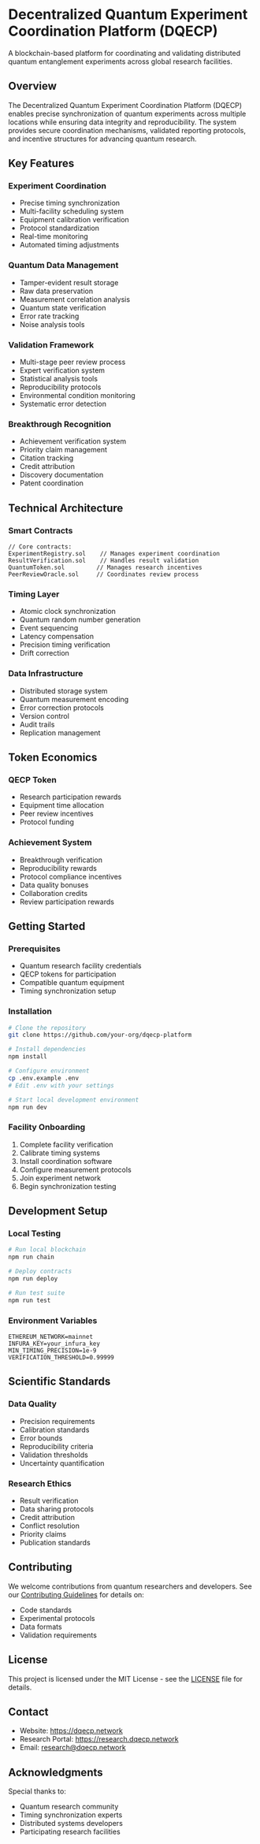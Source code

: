 # Decentralized Quantum Experiment Coordination Platform (DQECP)

A blockchain-based platform for coordinating and validating distributed quantum entanglement experiments across global research facilities.

## Overview

The Decentralized Quantum Experiment Coordination Platform (DQECP) enables precise synchronization of quantum experiments across multiple locations while ensuring data integrity and reproducibility. The system provides secure coordination mechanisms, validated reporting protocols, and incentive structures for advancing quantum research.

## Key Features

### Experiment Coordination
- Precise timing synchronization
- Multi-facility scheduling system
- Equipment calibration verification
- Protocol standardization
- Real-time monitoring
- Automated timing adjustments

### Quantum Data Management
- Tamper-evident result storage
- Raw data preservation
- Measurement correlation analysis
- Quantum state verification
- Error rate tracking
- Noise analysis tools

### Validation Framework
- Multi-stage peer review process
- Expert verification system
- Statistical analysis tools
- Reproducibility protocols
- Environmental condition monitoring
- Systematic error detection

### Breakthrough Recognition
- Achievement verification system
- Priority claim management
- Citation tracking
- Credit attribution
- Discovery documentation
- Patent coordination

## Technical Architecture

### Smart Contracts
```solidity
// Core contracts:
ExperimentRegistry.sol    // Manages experiment coordination
ResultVerification.sol    // Handles result validation
QuantumToken.sol         // Manages research incentives
PeerReviewOracle.sol     // Coordinates review process
```

### Timing Layer
- Atomic clock synchronization
- Quantum random number generation
- Event sequencing
- Latency compensation
- Precision timing verification
- Drift correction

### Data Infrastructure
- Distributed storage system
- Quantum measurement encoding
- Error correction protocols
- Version control
- Audit trails
- Replication management

## Token Economics

### QECP Token
- Research participation rewards
- Equipment time allocation
- Peer review incentives
- Protocol funding

### Achievement System
- Breakthrough verification
- Reproducibility rewards
- Protocol compliance incentives
- Data quality bonuses
- Collaboration credits
- Review participation rewards

## Getting Started

### Prerequisites
- Quantum research facility credentials
- QECP tokens for participation
- Compatible quantum equipment
- Timing synchronization setup

### Installation
```bash
# Clone the repository
git clone https://github.com/your-org/dqecp-platform

# Install dependencies
npm install

# Configure environment
cp .env.example .env
# Edit .env with your settings

# Start local development environment
npm run dev
```

### Facility Onboarding
1. Complete facility verification
2. Calibrate timing systems
3. Install coordination software
4. Configure measurement protocols
5. Join experiment network
6. Begin synchronization testing

## Development Setup

### Local Testing
```bash
# Run local blockchain
npm run chain

# Deploy contracts
npm run deploy

# Run test suite
npm run test
```

### Environment Variables
```
ETHEREUM_NETWORK=mainnet
INFURA_KEY=your_infura_key
MIN_TIMING_PRECISION=1e-9
VERIFICATION_THRESHOLD=0.99999
```

## Scientific Standards

### Data Quality
- Precision requirements
- Calibration standards
- Error bounds
- Reproducibility criteria
- Validation thresholds
- Uncertainty quantification

### Research Ethics
- Result verification
- Data sharing protocols
- Credit attribution
- Conflict resolution
- Priority claims
- Publication standards

## Contributing

We welcome contributions from quantum researchers and developers. See our [Contributing Guidelines](CONTRIBUTING.md) for details on:
- Code standards
- Experimental protocols
- Data formats
- Validation requirements

## License

This project is licensed under the MIT License - see the [LICENSE](LICENSE) file for details.

## Contact

- Website: https://dqecp.network
- Research Portal: https://research.dqecp.network
- Email: research@dqecp.network

## Acknowledgments

Special thanks to:
- Quantum research community
- Timing synchronization experts
- Distributed systems developers
- Participating research facilities
